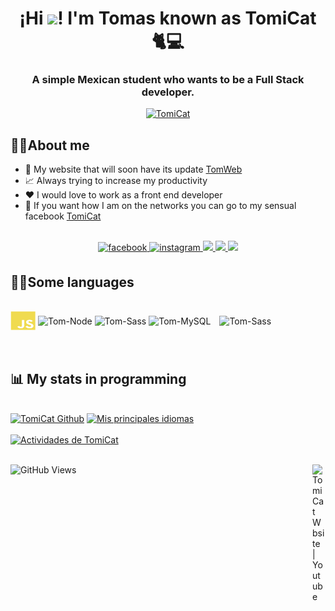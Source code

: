 <h1 align="center">¡Hi <img src="https://raw.githubusercontent.com/MartinHeinz/MartinHeinz/master/wave.gif" width="3%">! I'm Tomas known as TomiCat 🐈💻</h1>
<h3 align="center">A simple Mexican student who wants to be a Full Stack developer.</h3>
<p align="center">
    <a href="https://github.com/TomEd01/">
        <img title="🔥 Mi estadistica" alt="TomiCat" src="https://github-readme-streak-stats.herokuapp.com/?user=TomEd01&theme=black-ice&hide_border=true&stroke=0000&background=060A0CD0"/>
    </a>
</p>

 ## 🙇‍♂️About me
 
- 💼 My website that will soon have its update [TomWeb](https://tomi-black.github.io/Tomicat-web/)
- 📈 Always trying to increase my productivity
- ❤️ I would love to work as a front end developer
- 💬 If you want how I am on the networks you can go to my sensual facebook [TomiCat](https://www.facebook.com/Gatitok/)
<br>

<div align="center">
    <a href="https://www.facebook.com/Gatitok" target="_blank">
        <img src=https://img.shields.io/badge/facebook-1199FF.svg?&style=for-the-badge&logo=facebook&logoColor=white alt=facebook style="margin-bottom: 5px;" />
    </a>
    <a href="https://instagram.com/tomicat.pers" target="_blank">
        <img src=https://img.shields.io/badge/instagram-CF3476.svg?&style=for-the-badge&logo=instagram&logoColor=white alt=instagram style="margin-bottom: 5px;" />
    </a>
    <a href="https://twitter.com/VTomicat" target="_blank">
        <img src="https://img.shields.io/badge/Twitter-1818FE?style=for-the-badge&logo=twitter&logoColor=white" target="_blank"> 
    </a>
    <a href="https://www.youtube.com/channel/UCY_dvGfyBuLCvU_GHAYyOWQ" target="_blank">
        <img src="https://img.shields.io/badge/YouTube-FF0000?style=for-the-badge&logo=youtube&logoColor=white" target="_blank">
    </a>
    <a href="https://www.linkedin.com/in/edwin-tepox-lopez/" target="_blank">
        <img src="https://img.shields.io/badge/LinkedIn-00AAFF?style=for-the-badge&logo=LinkedIn&logoColor=white" target="_blank"> 
    </a>
</div>

 ## 💪😎Some languages

<div style="display: inline_block"><br>
  <img align="center" alt="Tom-Js" height="30" width="40" src="https://raw.githubusercontent.com/devicons/devicon/master/icons/javascript/javascript-plain.svg">
  <img align="center" alt="Tom-Node" height="32" width="42" src="https://cdn.jsdelivr.net/gh/devicons/devicon/icons/nodejs/nodejs-original.svg">
  <img align="center" alt="Tom-Sass" height="33" width="43" src="https://cdn.jsdelivr.net/gh/devicons/devicon/icons/sass/sass-original.svg">
  <img align="center" alt="Tom-MySQL" width="30px" src="https://cdn.jsdelivr.net/gh/devicons/devicon/icons/mysql/mysql-original.svg" style="padding-right:10px;" />
  <img align="center" alt="Tom-Sass" height="40" width="50" src="https://cdn.jsdelivr.net/gh/devicons/devicon/icons/php/php-original.svg">
</div>
<br><br>

 ## 📊 My stats in programming
 
 <br/>
    <a href="https://github.com/TomEd01/"><img alt="TomiCat Github" src="https://github-readme-stats.vercel.app/api?username=TomEd01&show_icons=true&count_private=true&theme=react&hide_border=true&bg_color=0D1117" /></a>
    <a href="https://github.com/TomEd01/"><img alt="Mis principales idiomas" src="https://github-readme-stats.vercel.app/api/top-langs/?username=TomEd01&langs_count=8&count_private=true&layout=compact&theme=react&hide_border=true&bg_color=0D1117" /></a>
<br/><br/>
    <a href="https://github.com/TomEd01/"><img alt="Actividades de TomiCat" src="https://activity-graph.herokuapp.com/graph?username=TomEd01&bg_color=0D1117&color=5BCDEC&line=5BCDEC&point=FFFFFF&hide_border=true" /></a>
<br/><br/>

![GitHub Views](https://komarev.com/ghpvc/?username=TomEd01&color=2685BF)
<a href="https://www.youtube.com/channel/UCY_dvGfyBuLCvU_GHAYyOWQ">
  <img align="right" alt="TomiCat Wbsite | Youtube" width="21px" src="https://www.youtube.com/s/desktop/38f838ea/img/favicon_32x32.png" />
</a>
